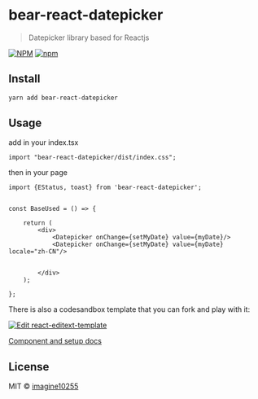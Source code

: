 # bear-react-datepicker

> Datepicker library based for Reactjs


[![NPM](https://img.shields.io/npm/v/bear-react-datepicker.svg)](https://www.npmjs.com/package/bear-react-datepicker)
[![npm](https://img.shields.io/npm/dm/bear-react-datepicker.svg)](https://www.npmjs.com/package/bear-react-datepicker)


## Install

```bash
yarn add bear-react-datepicker
```

## Usage

add in your index.tsx
```tst
import "bear-react-datepicker/dist/index.css";

```

then in your page
```tsx
import {EStatus, toast} from 'bear-react-datepicker';


const BaseUsed = () => {

    return (
        <div>
            <Datepicker onChange={setMyDate} value={myDate}/>
            <Datepicker onChange={setMyDate} value={myDate} locale="zh-CN"/>


        </div>
    );

};
```


There is also a codesandbox template that you can fork and play with it:

[![Edit react-editext-template](https://codesandbox.io/static/img/play-codesandbox.svg)](https://codesandbox.io/s/bear-react-datepicker-rkexls)

[Component and setup docs](./docs/component.md)


## License

MIT © [imagine10255](https://github.com/imagine10255)
